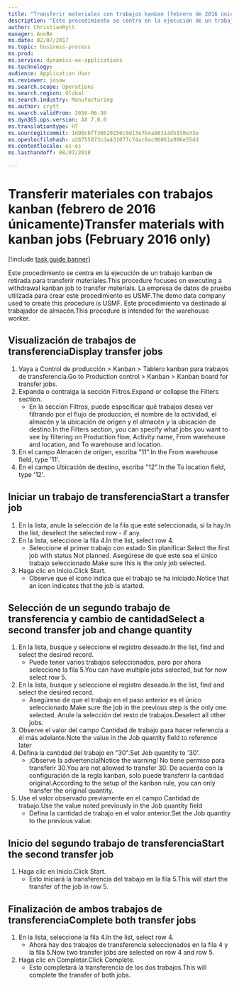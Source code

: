 ```yaml
--- 
title: "Transferir materiales con trabajos kanban (febrero de 2016 únicamente)"
description: "Este procedimiento se centra en la ejecución de un trabajo kanban de retirada para transferir materiales."
author: ChristianRytt
manager: AnnBe
ms.date: 02/07/2017
ms.topic: business-process
ms.prod: 
ms.service: dynamics-ax-applications
ms.technology: 
audience: Application User
ms.reviewer: josaw
ms.search.scope: Operations
ms.search.region: Global
ms.search.industry: Manufacturing
ms.author: crytt
ms.search.validFrom: 2016-06-30
ms.dyn365.ops.version: AX 7.0.0
ms.translationtype: HT
ms.sourcegitcommit: 1d98cbff30620256c9d13e7b4a90314db150e33e
ms.openlocfilehash: a28755873cda431077c74ac8ac96061a986e55dd
ms.contentlocale: es-es
ms.lasthandoff: 08/07/2018

---
```

# <a name="transfer-materials-with-kanban-jobs-february-2016-only"></a><span data-ttu-id="19d1e-103">Transferir materiales con trabajos kanban (febrero de 2016 únicamente)</span><span class="sxs-lookup"><span data-stu-id="19d1e-103">Transfer materials with kanban jobs (February 2016 only)</span></span>

[!include [task guide banner](../../includes/task-guide-banner.md)]

<span data-ttu-id="19d1e-104">Este procedimiento se centra en la ejecución de un trabajo kanban de retirada para transferir materiales.</span><span class="sxs-lookup"><span data-stu-id="19d1e-104">This procedure focuses on executing a withdrawal kanban job to transfer materials.</span></span> <span data-ttu-id="19d1e-105">La empresa de datos de prueba utilizada para crear este procedimiento es USMF.</span><span class="sxs-lookup"><span data-stu-id="19d1e-105">The demo data company used to create this procedure is USMF.</span></span> <span data-ttu-id="19d1e-106">Este procedimiento va destinado al trabajador de almacén.</span><span class="sxs-lookup"><span data-stu-id="19d1e-106">This procedure is intended for the warehouse worker.</span></span>


## <a name="display-transfer-jobs"></a><span data-ttu-id="19d1e-107">Visualización de trabajos de transferencia</span><span class="sxs-lookup"><span data-stu-id="19d1e-107">Display transfer jobs</span></span>
1. <span data-ttu-id="19d1e-108">Vaya a Control de producción > Kanban > Tablero kanban para trabajos de transferencia.</span><span class="sxs-lookup"><span data-stu-id="19d1e-108">Go to Production control > Kanban > Kanban board for transfer jobs.</span></span>
2. <span data-ttu-id="19d1e-109">Expanda o contraiga la sección Filtros.</span><span class="sxs-lookup"><span data-stu-id="19d1e-109">Expand or collapse the Filters section.</span></span>
    * <span data-ttu-id="19d1e-110">En la sección Filtros, puede especificar qué trabajos desea ver filtrando por el flujo de producción, el nombre de la actividad, el almacén y la ubicación de origen y el almacén y la ubicación de destino.</span><span class="sxs-lookup"><span data-stu-id="19d1e-110">In the Filters section, you can specify what jobs you want to see by filtering on Production flow, Activity name, From warehouse and location, and To warehouse and location.</span></span>  
3. <span data-ttu-id="19d1e-111">En el campo Almacén de origen, escriba "11".</span><span class="sxs-lookup"><span data-stu-id="19d1e-111">In the From warehouse field, type '11'.</span></span>
4. <span data-ttu-id="19d1e-112">En el campo Ubicación de destino, escriba "12".</span><span class="sxs-lookup"><span data-stu-id="19d1e-112">In the To location field, type '12'.</span></span>

## <a name="start-a-transfer-job"></a><span data-ttu-id="19d1e-113">Iniciar un trabajo de transferencia</span><span class="sxs-lookup"><span data-stu-id="19d1e-113">Start a transfer job</span></span>
1. <span data-ttu-id="19d1e-114">En la lista, anule la selección de la fila que esté seleccionada, si la hay.</span><span class="sxs-lookup"><span data-stu-id="19d1e-114">In the list, deselect the selected row - if any.</span></span>
2. <span data-ttu-id="19d1e-115">En la lista, seleccione la fila 4.</span><span class="sxs-lookup"><span data-stu-id="19d1e-115">In the list, select row 4.</span></span>
    * <span data-ttu-id="19d1e-116">Seleccione el primer trabajo con estado Sin planificar.</span><span class="sxs-lookup"><span data-stu-id="19d1e-116">Select the first job with status Not planned.</span></span> <span data-ttu-id="19d1e-117">Asegúrese de que este sea el único trabajo seleccionado.</span><span class="sxs-lookup"><span data-stu-id="19d1e-117">Make sure this is the only job selected.</span></span>  
3. <span data-ttu-id="19d1e-118">Haga clic en Inicio.</span><span class="sxs-lookup"><span data-stu-id="19d1e-118">Click Start.</span></span>
    * <span data-ttu-id="19d1e-119">Observe que el icono indica que el trabajo se ha iniciado.</span><span class="sxs-lookup"><span data-stu-id="19d1e-119">Notice that an icon indicates that the job is started.</span></span>  

## <a name="select-a-second-transfer-job-and-change-quantity"></a><span data-ttu-id="19d1e-120">Selección de un segundo trabajo de transferencia y cambio de cantidad</span><span class="sxs-lookup"><span data-stu-id="19d1e-120">Select a second transfer job and change quantity</span></span>
1. <span data-ttu-id="19d1e-121">En la lista, busque y seleccione el registro deseado.</span><span class="sxs-lookup"><span data-stu-id="19d1e-121">In the list, find and select the desired record.</span></span>
    * <span data-ttu-id="19d1e-122">Puede tener varios trabajos seleccionados, pero por ahora seleccione la fila 5.</span><span class="sxs-lookup"><span data-stu-id="19d1e-122">You can have multiple jobs selected, but for now select row 5.</span></span>  
2. <span data-ttu-id="19d1e-123">En la lista, busque y seleccione el registro deseado.</span><span class="sxs-lookup"><span data-stu-id="19d1e-123">In the list, find and select the desired record.</span></span>
    * <span data-ttu-id="19d1e-124">Asegúrese de que el trabajo en el paso anterior es el único seleccionado.</span><span class="sxs-lookup"><span data-stu-id="19d1e-124">Make sure the job in the previous step is the only one selected.</span></span> <span data-ttu-id="19d1e-125">Anule la selección del resto de trabajos.</span><span class="sxs-lookup"><span data-stu-id="19d1e-125">Deselect all other jobs.</span></span>  
3. <span data-ttu-id="19d1e-126">Observe el valor del campo Cantidad de trabajo para hacer referencia a él más adelante.</span><span class="sxs-lookup"><span data-stu-id="19d1e-126">Note the value in the Job quantity field to reference later</span></span>
4. <span data-ttu-id="19d1e-127">Defina la cantidad del trabajo en "30".</span><span class="sxs-lookup"><span data-stu-id="19d1e-127">Set Job quantity to '30'.</span></span>
    * <span data-ttu-id="19d1e-128">¡Observe la advertencia!</span><span class="sxs-lookup"><span data-stu-id="19d1e-128">Notice the warning!</span></span> <span data-ttu-id="19d1e-129">No tiene permiso para transferir 30.</span><span class="sxs-lookup"><span data-stu-id="19d1e-129">You are not allowed to transfer 30.</span></span> <span data-ttu-id="19d1e-130">De acuerdo con la configuración de la regla kanban, solo puede transferir la cantidad original.</span><span class="sxs-lookup"><span data-stu-id="19d1e-130">According to the setup of the kanban rule, you can only transfer the original quantity.</span></span>  
5. <span data-ttu-id="19d1e-131">Use el valor observado previamente en el campo Cantidad de trabajo.</span><span class="sxs-lookup"><span data-stu-id="19d1e-131">Use the value noted previously in the Job quantity field</span></span>
    * <span data-ttu-id="19d1e-132">Defina la cantidad de trabajo en el valor anterior.</span><span class="sxs-lookup"><span data-stu-id="19d1e-132">Set the Job quantity to the previous value.</span></span>  

## <a name="start-the-second-transfer-job"></a><span data-ttu-id="19d1e-133">Inicio del segundo trabajo de transferencia</span><span class="sxs-lookup"><span data-stu-id="19d1e-133">Start the second transfer job</span></span>
1. <span data-ttu-id="19d1e-134">Haga clic en Inicio.</span><span class="sxs-lookup"><span data-stu-id="19d1e-134">Click Start.</span></span>
    * <span data-ttu-id="19d1e-135">Esto iniciará la transferencia del trabajo en la fila 5.</span><span class="sxs-lookup"><span data-stu-id="19d1e-135">This will start the transfer of the job in row 5.</span></span>  

## <a name="complete-both-transfer-jobs"></a><span data-ttu-id="19d1e-136">Finalización de ambos trabajos de transferencia</span><span class="sxs-lookup"><span data-stu-id="19d1e-136">Complete both transfer jobs</span></span>
1. <span data-ttu-id="19d1e-137">En la lista, seleccione la fila 4.</span><span class="sxs-lookup"><span data-stu-id="19d1e-137">In the list, select row 4.</span></span>
    * <span data-ttu-id="19d1e-138">Ahora hay dos trabajos de transferencia seleccionados en la fila 4 y la fila 5.</span><span class="sxs-lookup"><span data-stu-id="19d1e-138">Now two transfer jobs are selected on row 4 and row 5.</span></span>  
2. <span data-ttu-id="19d1e-139">Haga clic en Completar.</span><span class="sxs-lookup"><span data-stu-id="19d1e-139">Click Complete.</span></span>
    * <span data-ttu-id="19d1e-140">Esto completará la transferencia de los dos trabajos.</span><span class="sxs-lookup"><span data-stu-id="19d1e-140">This will complete the transfer of both jobs.</span></span>  


